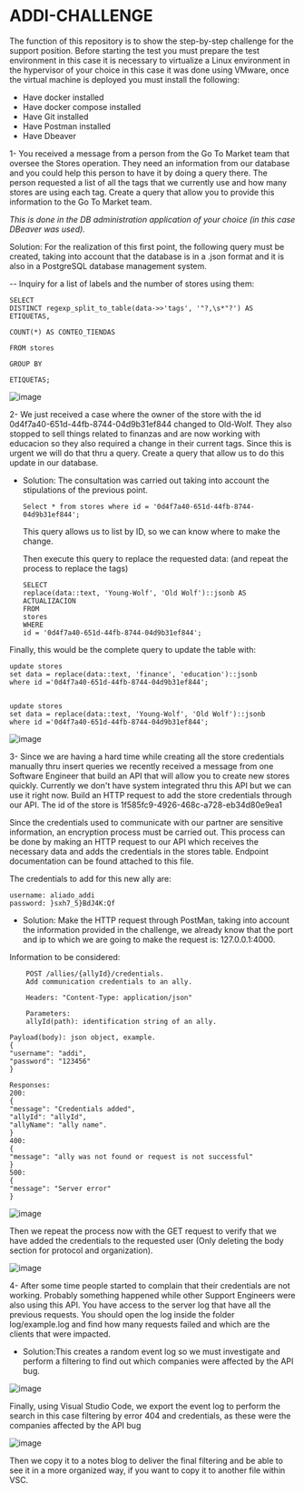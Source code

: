 # ADDI-CHALLENGE
The function of this repository is to show the step-by-step challenge for the support position.
Before starting the test you must prepare the test environment in this case it is necessary to virtualize a Linux environment in the hypervisor of your choice in this case it was done using VMware, once the virtual machine is deployed you must install the following:

* Have docker installed
* Have docker compose installed
* Have Git installed
* Have Postman installed
* Have Dbeaver

1- You received a message from a person from the Go To Market team that oversee the Stores operation. They need an information from our database and you could help this person to have it by doing a query there. The person requested a list of all the tags that we currently use and how many stores are using each tag. Create a query that allow you to provide this information to the Go To Market team. 

*This is done in the DB administration application of your choice (in this case DBeaver was used).*


Solution: For the realization of this first point, the following query must be created, taking into account that the database is in a .json format and it is also in a PostgreSQL database management system.


-- Inquiry for a list of labels and the number of stores using them:

    

    SELECT
    DISTINCT regexp_split_to_table(data->>'tags', '"?,\s*"?') AS ETIQUETAS,
  
    COUNT(*) AS CONTEO_TIENDAS

    FROM stores
  
    GROUP BY 

    ETIQUETAS; 

![image](https://github.com/esca999/ADDI-CHALLENGE/assets/152576656/08e025dd-564f-4589-a805-40473e8e70b9)


2- We just received a case where the owner of the store with the id 0d4f7a40-651d-44fb-8744-04d9b31ef844 changed to Old-Wolf. They also stopped to sell things related to finanzas and are now working with educacion so they also required a change in their current tags. Since this is urgent we will do that thru a query. Create a query that allow us to do this update in our database.

* Solution: The consultation was carried out taking into account the stipulations of the previous point.

      Select * from stores where id = '0d4f7a40-651d-44fb-8744-04d9b31ef844';

  This query allows us to list by ID, so we can know where to make the change.

  Then execute this query to replace the requested data: (and repeat the process to replace the tags)

      SELECT 
      replace(data::text, 'Young-Wolf', 'Old Wolf')::jsonb AS ACTUALIZACION
      FROM 
      stores 
      WHERE 
      id = '0d4f7a40-651d-44fb-8744-04d9b31ef844';

Finally, this would be the complete query to update the table with:

    update stores
    set data = replace(data::text, 'finance', 'education')::jsonb
    where id ='0d4f7a40-651d-44fb-8744-04d9b31ef844';


    update stores
    set data = replace(data::text, 'Young-Wolf', 'Old Wolf')::jsonb
    where id ='0d4f7a40-651d-44fb-8744-04d9b31ef844';


![image](https://github.com/esca999/ADDI-CHALLENGE/assets/152576656/373d23db-4c8f-469d-b12b-b6c8cc3191a9)


3- Since we are having a hard time while creating all the store credentials manually thru insert queries we recently received a message from one Software Engineer that build an API that will allow you to create new stores quickly. Currently we don't have system integrated thru this API but we can use it right now. Build an HTTP request to add the store credentials through our API. The id of the store is 1f585fc9-4926-468c-a728-eb34d80e9ea1

Since the credentials used to communicate with our partner are sensitive information, an encryption process must be carried out. This process can be done by making an HTTP request to our API which receives the necessary data and adds the credentials in the stores table. Endpoint documentation can be found attached to this file.

The credentials to add for this new ally are:

    username: aliado_addi
    password: }sxh7_5}BdJ4K:Qf

* Solution: Make the HTTP request through PostMan, taking into account the information provided in the challenge, we already know that the port and ip to which we are going to make the request is: 127.0.0.1:4000.

Information to be considered:
        
        POST /allies/{allyId}/credentials.
        Add communication credentials to an ally.

        Headers: "Content-Type: application/json"

        Parameters:
        allyId(path): identification string of an ally.

    Payload(body): json object, example.
    {
	"username": "addi",
	"password": "123456"
    }

    Responses:
    200: 
    {
	"message": "Credentials added",
	"allyId": "allyId",
	"allyName": "ally name".
    }
    400:
    {
	"message": "ally was not found or request is not successful"
    }
    500:
    {
	"message": "Server error"
    }    

![image](https://github.com/esca999/ADDI-CHALLENGE/assets/152576656/67ced6d7-80b2-4038-94f1-61b429f01617)

Then we repeat the process now with the GET request to verify that we have added the credentials to the requested user (Only deleting the body section for protocol and organization).

![image](https://github.com/esca999/ADDI-CHALLENGE/assets/152576656/b33f066b-0f66-4f55-8c2f-18312dcb470d)

4- After some time people started to complain that their credentials are not working. Probably something happened while other Support Engineers were also using this API. You have access to the server log that have all the previous requests. You should open the log inside the folder log/example.log and find how many requests failed and which are the clients that were impacted.

* Solution:This creates a random event log so we must investigate and perform a filtering to find out which companies were affected by the API bug.

![image](https://github.com/esca999/ADDI-CHALLENGE/assets/152576656/ff37e652-f1e8-40f3-907e-be2b6595714d)

Finally, using Visual Studio Code, we export the event log to perform the search in this case filtering by error 404 and credentials, as these were the companies affected by the API bug

![image](https://github.com/esca999/ADDI-CHALLENGE/assets/152576656/a1448784-3b80-4c16-8dfa-d2c8532f14a7)



Then we copy it to a notes blog to deliver the final filtering and be able to see it in a more organized way, if you want to copy it to another file within VSC.

